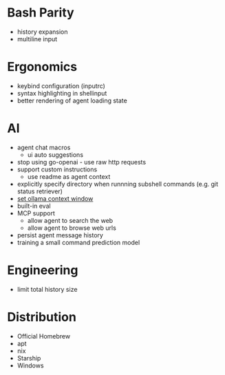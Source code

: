 # Bash Parity

- history expansion
- multiline input

# Ergonomics

- keybind configuration (inputrc)
- syntax highlighting in shellinput
- better rendering of agent loading state

# AI

- agent chat macros
  - ui auto suggestions
- stop using go-openai - use raw http requests
- support custom instructions
  - use readme as agent context
- explicitly specify directory when runnning subshell commands (e.g. git status retriever)
- [set ollama context window](https://github.com/ollama/ollama/pull/6504)
- built-in eval
- MCP support
  - allow agent to search the web
  - allow agent to browse web urls
- persist agent message history
- training a small command prediction model

# Engineering

- limit total history size

# Distribution

- Official Homebrew
- apt
- nix
- Starship
- Windows
